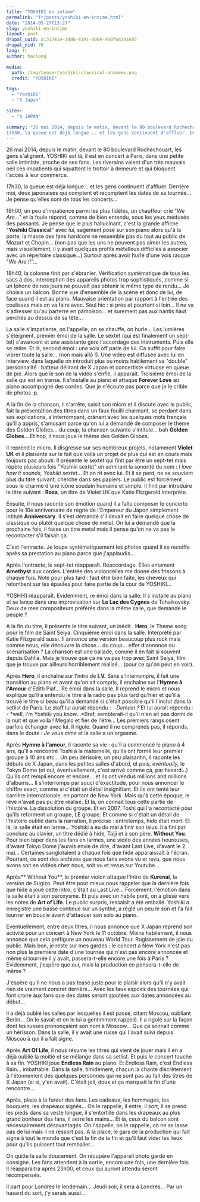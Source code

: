 ```yaml
---
title: "YOSHIKI en intime"
permalink: "fr/posts/yoshiki-en-intime.html"
date: "2014-05-27T13:27"
slug: yoshiki-en-intime
layout: post
drupal_uuid: a131741e-1dd6-4191-8009-960f6a301685
drupal_nid: 76
lang: fr
author: haclong

media:
  path: /img/teaser/yoshiki-classical-animemx.png
  credit: "YOSHIKI"

tags:
  - "Yoshiki"
  - "X Japan"

sites:
  - "X JAPAN"

summary: "26 mai 2014, depuis le matin, devant le 80 boulevard Rochechouart, les gens s'alignent. Yoshiki est là, il est en concert à Paris, dans une petite salle intimiste, proche de ses fans. Les riverains voient d'un très mauvais oeil ces impatients qui squattent le trottoir à demeure et qui bloquent l'accès à leur commerce. 
17h30, la queue est déjà longue... et les gens continuent d'affluer. Derrière moi, deux japonaises qui comptent et recomptent les dates de sa tournée... Je pense qu'elles sont de tous les concerts... "
---
```


26 mai 2014, depuis le matin, devant le 80 boulevard Rochechouart, les gens s'alignent. YOSHIKI est là, il est en concert à Paris, dans une petite salle intimiste, proche de ses fans. Les riverains voient d'un très mauvais oeil ces impatients qui squattent le trottoir à demeure et qui bloquent l'accès à leur commerce.

17h30, la queue est déjà longue... et les gens continuent d'affluer. Derrière moi, deux japonaises qui comptent et recomptent les dates de sa tournée... Je pense qu'elles sont de tous les concerts...

18h00, un peu d'impatience parmi les plus fidèles, un chauffeur crie "*We Are...*" et la foule répond, comme de bien entendu, sous les yeux médusés des passants. Je pense que le plus hallucinant, c'est la grande affiche "**Yoshiki Classical**" avec lui, sagement posé sur son piano alors qu'à la porte, la masse des fans hardcore ne ressemble pas du tout au public de Mozart et Chopin... (non pas que les uns ne peuvent pas aimer les autres, mais visuellement, il y avait quelques profils métalleux difficiles à associer avec un répertoire classique...) Surtout après avoir hurlé d'une vois rauque "*We Are !!*"...

18h40, la colonne finit par s'ébranler. Vérification systématique de tous les sacs à dos, interception des appareils photos trop sophistiqués, comme si un Iphone de nos jours ne pouvait pas obtenir le même type de rendu... Je choisis un balcon. Bonne vue d'ensemble de la scène et donc de lui, de face quand il est au piano. Mauvaise orientation par rapport à l'entrée des coulisses mais on va faire avec. Seul hic : si près et pourtant si loin... Il ne va s'adresser qu'au parterre en pâmoison... et surement pas aux nantis haut perchés au dessus de sa tête...

La salle s'impatiente, on l'appelle, on se chauffe, on hurle... Les lumières s'éteignent, premier émoi de la salle. Le sextet (qui est finalement un sept-tet) s'avancent et une assistante gère l'accordage des instruments. Puis elle se retire. Et là, second émoi : une voix off parle de lui. Ca suffit pour faire vibrer toute la salle... (non mais allô !). Une vidéo est diffusée avec lui en interview, dans laquelle on introduit plus ou moins habilement sa "double" personnalité : batteur délirant de X Japan et concertiste virtuose en queue de pie. Alors que le son de la vidéo s'enfle, il apparaît. Troisième émoi de la salle qui est en transe. Il s'installe au piano et attaque **Forever Love** au piano accompagné des cordes. Que je n'écoute pas parce que je le crible de photos :p.

A la fin de la chanson, il s'arrête, saisit son micro et il discute avec le public, fait la présentation des titres dans un faux fouilli charmant, se perdant dans ses explications, s'interrompant, crânant avec les quelques mots français qu'il a appris, s'amusant parce qu'on lui a demandé de composer le thème des Golden Globes... du coup, la chanson suivante s'intitule... bah **Golden Globes**... Et hop, il nous joue le thème des Golden Globes.

Il reprend le micro. Il disgresse sur ses nombreux projets, notamment **Violet UK** et il plaisante sur le fait que voilà un projet de plus qui est en cours mais toujours pas abouti. Il présente le sextet qui finit par être un sept-tet mais répète plusieurs fois "Yoshiki sextet" en admirant la sonorité du nom : *I love how it sounds, Yoshiki sextet*... Et on rit avec lui. Et il se perd, ne se souvient plus du titre suivant, cherche dans ses papiers. Le public est forcément sous le charme d'une icône soudain humaine et simple. Il finit par introduire le titre suivant : **Rosa**, un titre de Violet UK que Katie Fitzgerald interprète.

Ensuite, il nous raconte son émotion quand il a fallu composer le concerto pour le 10e anniversaire de règne de l'Empereur du Japon simplement intitulé **Anniversary**. Il s'est demandé s'il devait en faire quelque chose de classique ou plutôt quelque chose de metal. On lui a demandé que la prochaine fois, il fasse un titre metal mais il pense qu'on ne va pas le recontacter s'il faisait ça.

C'est l'entracte. Je loupe systématiquement les photos quand il se recoiffe après sa prestation au piano parce que j'applaudis...

Après l'entracte, le sept-tet réapparaît. Réaccordage. Elles entament **Amethyst** aux cordes. L'entrée des violoncelles me donne des frissons à chaque fois. Note pour plus tard : faut être bien faite, les cheveux qui retombent sur les épaules pour faire partie de la cour de YOSHIKI...

YOSHIKI réapparaît. Evidemment, re émoi dans la salle. Il s'installe au piano et se lance dans une improvisation sur **Le Lac des Cygnes** de Tchaikovsky. Deux de mes compositeurs préférés dans la même salle, que demande le peuple ?

A la fin du titre, il présente le titre suivant, un inédit : **Hero**, le Theme song pour le film de Saint Seiya. Cinquième émoi dans la salle. Interprété par Katie Fitzgerald aussi. Il annonce une version beaucoup plus rock mais comme nous, elle découvre la chose... du coup... effet d'annonce ou scénarisation ? La chanson est une ballade, comme il en fait si souvent depuis Dahlia. Mais je trouve que ça ne va pas trop avec Saint Seiya, film que je trouve par ailleurs horriblement réalisé... (pour ce qu'on peut en voir).

Après **Hero**, il enchaîne sur l'intro de **I.V.** Sans s'interrompre, il fait une transition au piano et avant qu'on ait compris, il enchaîne sur l'**Hymne à l'Amour** d'Edith Piaf... Re émoi dans la salle. Il reprend le micro et nous explique qu'il a entendu le titre à la radio pas plus tard qu'hier et qu'il a trouvé le titre si beau qu'il a demandé si c'était possible qu'il l'inclut dans la setlist de Paris. Le staff lui aurait répondu : - *Demain ?* Et lui aurait répondu : - *well, i'm Yoshiki you know...*Bref, semblerait-il qu'il n'en ait pas dormi de la nuit et que voila ! Megalo et fier de l'être... Les premiers rangs osent parfois échanger avec lui. Il rigole. Quand il ne comprends pas, il réponds, dans le doute : *Je vous aime* et la salle a un orgasme.

Après **Hymne à l'amour**, il raconte sa vie : qu'il a commencé le piano à 4 ans, qu'il a rencontré Toshi à la maternelle, qu'ils ont formé leur premier groupe à 10 ans etc... Un peu dérisoire, un peu plaisantin, il raconte les débuts de X Japan, dans les petites salles d'abord, et puis, *eventually,* le Tokyo Dome (et oui, éventuellement, c'est arrivé comme ça, par hasard...) Qu'ils ont rempli encore et encore... et ils ont vendus millions and millions d'albums... Il s'interromps par souci d'exactitude, pour nous annoncer le chiffre exact, comme si c'était un détail insignifiant. Et ils ont tenté leur carrière internationale, en partant de New York. Mais qu'à cette époque, le rêve n'avait pas pu être réalisé. Et là, on connait tous cette partie de l'histoire. La dissolution du groupe. Et en 2007, Toshi qui l'a recontacté pour qu'ils reforment un groupe, LE groupe. Et comme si c'était un détail de l'histoire oublié dans la narration, il précise : entretemps, hide était mort. Et là, la salle était en larme... Yoshiki a eu du mal à finir son laius. Il a fini par conclure au clavier, un titre dédié à hide, Taiji et à son père. **Without You**. Pour bien taper dans les fans en larmes, une vidéo des années heureuses, d'avant Tokyo Dome j'aurais envie de dire, d'avant Last Live, d'avant le 2 mai... Certaines sanglotaient à chaque fois que hide apparaissaît à l'écran. Pourtant, ce sont des archives que nous fans avons vu et revu, que nous avons soit en vidéos chez nous, soit vu et revus sur Youtube...

Après** Without You**, le premier violon attaque l'intro de **Kurenai**, la version de Sugizo. Peut être pour mieux nous rappeler que la dernière fois que hide a joué cette intro, c'était au Last Live... Forcément, l'émotion dans la salle était à son paroxysme. Et puis avec un habile pont, on a glissé vers les notes de **Art of Life**. Le public surpris, ressaisit a été emballé. Yoshiki a enregistré une basse continue sur un synthé, a réglé un peu le son et l'a fait tourner en boucle avant d'attaquer son solo au piano.

Eventuellement, entre deux titres, il nous annonce que X Japan reprend son activité pour un concert à New York le 11 octobre. Moins habilement, il nous annonce que cela préfigure un nouveau World Tour. Rugissement de joie du public. Mais bon, je reste sur mes gardes : le concert à New York n'est pas non plus la première date d'une tournée qui n'est pas encore annoncée et même si tournée il y avait, passera-t-elle encore une fois à Paris ? Evidemment, j'espère que oui, mais la production en pensera-t-elle de même ?

J'espère qu'il ne nous a pas teasé juste pour le plaisir alors qu'il n'y avait rien de vraiment concret derrière... Avec les faux espoirs des tournées qui font croire aux fans que des dates seront ajoutées aux dates annoncées au début...

Il a déjà oublié les salles par lesquelles il est passé, citant Moscou, oubliant Berlin... On le savait et on le lui a gentimment rappelé. Il a rigolé sur la façon dont les russes prononçaient son nom à Moscow... Que ça sonnait comme un hérisson. Dans la salle, il y avait une russe qui l'avait suivi depuis Moscou à qui il a fait signe.

Après **Art Of Life**, il nous résume les titres qui vient de jouer mais il en a déjà oublié la moitié et se mélange dans sa setlist. Et puis le concert touche à sa fin. YOSHIKI joue **Endless Rain** au piano. Et Endless Rain, c'est Endless Rain... imbattable. Dans la salle, timidement, chacun la chante discrètement à l'étonnement des quelques personnes qui ne sont pas au fait des titres de X Japan (si si, y'en avait). C'était joli, doux et ça marquait la fin d'une rencontre...

Après, place à la fureur des fans. Les cadeaux, les hommages, les bouquets, les drapeaux signés... On le rappelle, il entre, il sort, il se prend les pieds dans sa veste longue, il s'entortille dans les drapeaux au plus grand bonheur des fans, il serre les mains... Et là, ceux du balcon sont nécessairement désavantagés. On l'appelle, on le rappelle, on ne se lasse pas de lui mais il ne ressort pas. A la place, le gars de la production qui fait signe à tout le monde que c'est la fin de la fin et qu'il faut vider les lieux pour qu'ils puissent tout remballer...

On quitte la salle doucement. On récupère l'appareil photo gardé en consigne. Les fans attendent à la sortie, encore une fois, une dernière fois. Il réapparaitra après 23h00, et ceux qui auront attendu seront récompensés.

Il part pour Londres le lendemain... Jeudi soir, il sera à Londres... Par un hasard du sort, j'y serais aussi...
